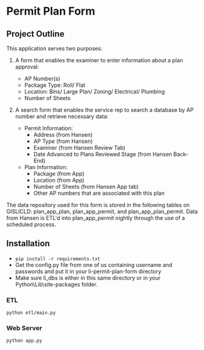 # Permit Plan Form

## Project Outline

This application serves two purposes:

1.	A form that enables the examiner to enter information about a plan approval:
    - AP Number(s)
    - Package Type: Roll/ Flat
    - Location: Bins/ Large Plan/ Zoning/ Electrical/ Plumbing
    - Number of Sheets

2.	A search form that enables the service rep to search a database by AP number and retrieve necessary data:
    - Permit Information:
        - Address (from Hansen)
        - AP Type (from Hansen)
        - Examiner (from Hansen Review Tab)
        - Date Advanced to Plans Reviewed Stage (from Hansen Back-End)
    - Plan Information:
        - Package (from App)
        - Location (from App)
        - Number of Sheets (from Hansen App tab)
        - Other AP numbers that are associated with this plan

The data repository used for this form is stored in the following tables on GISLICLD: plan_app_plan, plan_app_permit, and plan_app_plan_permit. Data from Hansen is ETL'd into plan_app_permit nightly through the use of a scheduled process.

## Installation
- `pip install -r requirements.txt`
- Get the config.py file from one of us containing username and passwords and put it in your li-permit-plan-form directory
- Make sure li_dbs is either in this same directory or in your Python\Lib\site-packages folder.

### ETL
`python etl/main.py`

### Web Server
`python app.py`